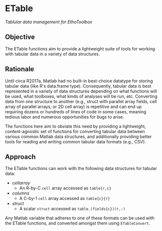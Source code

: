 ETable
======
_Tablular data management for EthoToolbox_

Objective
---------
The ETable functions aim to provide a lightweight suite of tools for working
with tabular data in a variety of data structures.

Rationale
---------
Until circa R2017a, Matlab had no built-in best-choice datatype for storing
tabular data (like R's data.frame type). Consequently, tabular data is best
represented in a variety of data structures depending on what functions will be
used, what toolboxes, what kinds of analyses will be run, etc. Converting data
from one structure to another (e.g., struct with parallel array fields, cell
array of parallel arrays, or 2D cell array) is repetitive and can end up
requiring dozens or hundreds of lines of code in some cases, meaning tedious
labor and numerous opportunities for bugs to arise.

The functions here aim to obviate this need by providing a lightweight,
content-agnostic set of functions for converting tabular data between various
common Matlab data structures, and additionally providing better tools for
reading and writing common tabular data formats (e.g., CSV).

Approach
--------
The ETable functions can work with the following data structures for tabular
data:

* _cellarray_
    * An R-by-C `cell` array accessed as `table{r,c}`
* _columns_
    * A C-by-1 `cell` array accessed as `table{c}{r}`
* _struct_
    * A scalar `struct` accessed as `table.(fields{c})(r,:)`

Any Matlab variable that adheres to one of these formats can be used with the
ETable functions, and converted amongst them using `ETableConvert`.
